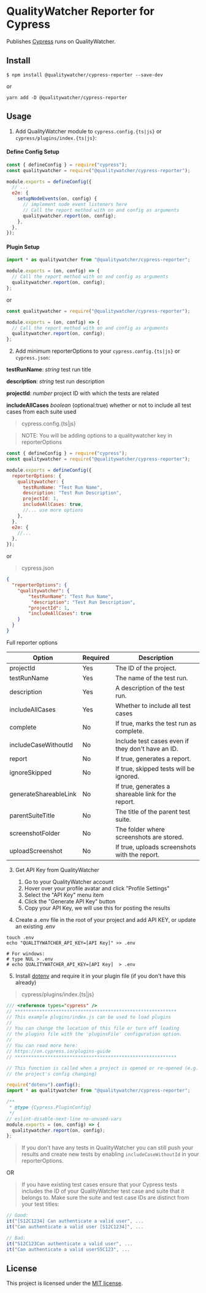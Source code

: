 # QualityWatcher Reporter for Cypress

Publishes [Cypress](https://www.cypress.io/) runs on QualityWatcher.

## Install

```shell
$ npm install @qualitywatcher/cypress-reporter --save-dev
```

or

```shell
yarn add -D @qualitywatcher/cypress-reporter
```

## Usage

1. Add QualityWatcher module to `cypress.config.{ts|js}` or `cypress/plugins/index.{ts|js}`:

#### Define Config Setup 

```javascript
const { defineConfig } = require("cypress");
const qualitywatcher = require("@qualitywatcher/cypress-reporter");

module.exports = defineConfig({
  // ...
  e2e: {
    setupNodeEvents(on, config) {
      // implement node event listeners here
      // Call the report method with on and config as arguments
      qualitywatcher.report(on, config);
    },
  },
});
```

#### Plugin Setup

```javascript
import * as qualitywatcher from "@qualitywatcher/cypress-reporter";

module.exports = (on, config) => {
  // Call the report method with on and config as arguments
  qualitywatcher.report(on, config);
};
```

or

```javascript
const qualitywatcher = require("@qualitywatcher/cypress-reporter");

module.exports = (on, config) => {
  // Call the report method with on and config as arguments
  qualitywatcher.report(on, config);
};
```


2. Add minimum reporterOptions to your `cypress.config.{ts|js}` or `cypress.json`:

**testRunName**: _string_ test run title

**description**: _string_ test run description

**projectId**: _number_ project ID with which the tests are related

**includeAllCases** _boolean_ (optional:true) whether or not to include all test cases from each suite used

> cypress.config.{ts|js}

> NOTE: You will be adding options to a qualitywatcher key in reporterOptions

```javascript
const { defineConfig } = require("cypress");
const qualitywatcher = require("@qualitywatcher/cypress-reporter");

module.exports = defineConfig({
  reporterOptions: {
    qualitywatcher: {
      testRunName: "Test Run Name",
      description: "Test Run Description",
      projectId: 1,
      includeAllCases: true,
      //... use more options
    },
  },
  e2e: {
    //...
  },
});

```


or 

> cypress.json

```json
{
  "reporterOptions": {
    "qualitywatcher": {
        "testRunName": "Test Run Name",
         "description": "Test Run Description",
        "projectId": 1,
        "includeAllCases": true
    }
  }
}
```

Full reporter options

| Option                | Required | Description                                           |
|-----------------------|----------|-------------------------------------------------------|
| projectId             | Yes      | The ID of the project.                                |
| testRunName           | Yes      | The name of the test run.                             |
| description           | Yes      | A description of the test run.                        |
| includeAllCases       | Yes      | Whether to include all test cases                     |
| complete              | No       | If true, marks the test run as complete.              |
| includeCaseWithoutId  | No       | Include test cases even if they don't have an ID.     |
| report                | No       | If true, generates a report.                          |
| ignoreSkipped         | No       | If true, skipped tests will be ignored.               |
| generateShareableLink | No       | If true, generates a shareable link for the report.   |
| parentSuiteTitle      | No       | The title of the parent test suite.                   |
| screenshotFolder      | No       | The folder where screenshots are stored.              |
| uploadScreenshot      | No       | If true, uploads screenshots with the report.         |

3. Get API Key from QualityWatcher

   1. Go to your QualityWatcher account
   2. Hover over your profile avatar and click "Profile Settings"
   3. Select the "API Key" menu item
   4. Click the "Generate API Key" button
   5. Copy your API Key, we will use this for posting the results

4. Create a .env file in the root of your project and add API KEY, or update an existing .env

```shell
touch .env
echo "QUALITYWATCHER_API_KEY=[API Key]" >> .env

# For windows:
# type NUL > .env
# echo QUALITYWATCHER_API_KEY=[API Key]  > .env
```

5. Install [dotenv](https://www.npmjs.com/package/dotenv) and require it in your plugin file (if you don't have this already)

> cypress/plugins/index.{ts|js}

```js
/// <reference types="cypress" />
// ***********************************************************
// This example plugins/index.js can be used to load plugins
//
// You can change the location of this file or turn off loading
// the plugins file with the 'pluginsFile' configuration option.
//
// You can read more here:
// https://on.cypress.io/plugins-guide
// ***********************************************************

// This function is called when a project is opened or re-opened (e.g. due to
// the project's config changing)

require("dotenv").config();
import * as qualitywatcher from "@qualitywatcher/cypress-reporter";

/**
 * @type {Cypress.PluginConfig}
 */
// eslint-disable-next-line no-unused-vars
module.exports = (on, config) => {
  qualitywatcher.report(on, config);
};
```

> If you don't have any tests in QualityWatcher you can still push your results and create new tests by enabling `includeCaseWithoutId` in your reporterOptions.

OR

> If you have existing test cases ensure that your Cypress tests includes the ID of your QualityWatcher test case and suite that it belongs to. Make sure the suite and test case IDs are distinct from your test titles:

```Javascript
// Good:
it("[S12C1234] Can authenticate a valid user", ...
it("Can authenticate a valid user [S12C1234]", ...

// Bad:
it("S12C123Can authenticate a valid user", ...
it("Can authenticate a valid userS5C123", ...
```

## License

This project is licensed under the [MIT license](/LICENSE.md).
